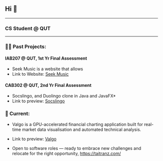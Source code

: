 <!-- markdownlint-disable MD033 -->


<h2>
    Hi 👋
</h2>

---

<h3> CS Student @ QUT  </h3>

---

<h3> 👨‍🍳 Past Projects: </h3>

<h4> IAB207 @ QUT, 1st Yr Final Assessment</h4>

* Seek Music is a website that allows
* Link to Website: <a href="https://seekmusic.pythonanywhere.com/">Seek Music </a>

<h4> CAB302 @ QUT, 2nd Yr Final Assessment</h4>

* Socslingo, and Duolingo clone in Java and JavaFX*
* Link to preview: <a href="taitranz.com/">Socslingo</a>

<h3> 📖 Current: </h2>

* Valgo is a GPU-accelerated financial charting application built for real-time market data visualisation and automated technical analysis.
* Link to preview: <a href="taitranz.com/">Valgo</a>

* Open to software roles — ready to embrace new challenges and relocate for the right opportunity, https://taitranz.com/

<!--
**Taitranz/Taitranz** is a ✨ _special_ ✨ repository because its `README.md` (this file) appears on your GitHub profile.

Here are some ideas to get you started:

- 🔭 I’m currently working on ...
- 🌱 I’m currently learning ...
- 👯 I’m looking to collaborate on ...
- 🤔 I’m looking for help with ...
- 💬 Ask me about ...
- 📫 How to reach me: ...
- 😄 Pronouns: ...
- ⚡ Fun fact: ...
-->
